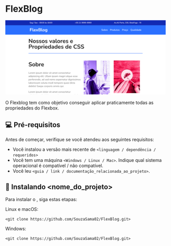 # FlexBlog

<img src="img/capa.png" alt="capa">

O Flexblog tem como objetivo conseguir aplicar praticamente todas as propriedades do Flexbox.

## 💻 Pré-requisitos

Antes de começar, verifique se você atendeu aos seguintes requisitos:

- Você instalou a versão mais recente de `<linguagem / dependência / requeridos>`
- Você tem uma máquina `<Windows / Linux / Mac>`. Indique qual sistema operacional é compatível / não compatível.
- Você leu `<guia / link / documentação_relacionada_ao_projeto>`.

## 🚀 Instalando <nome_do_projeto>

Para instalar o <FlexBlog>, siga estas etapas:

Linux e macOS:

```
<git clone https://github.com/SouzaSama02/FlexBlog.git>
```

Windows:

```
<git clone https://github.com/SouzaSama02/FlexBlog.git>
```
